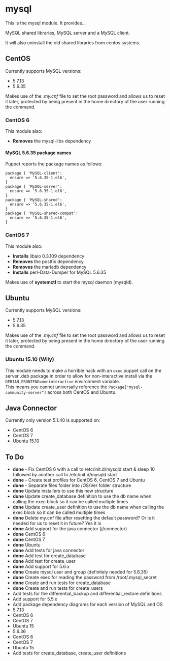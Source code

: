 # mysql

This is the mysql module. It provides...

MySQL shared libraries, MySQL server and a MySQL client.

It will also uninstall the old shared libraries from centos systems.

## CentOS
Currently supports MySQL versions:

* 5.7.13
* 5.6.35

Makes use of the *.my.cnf* file to set the root password and allows us to reset it later, protected by being present in the home directory of the user running the command.
### CentOS 6
This module also:

* **Removes** the mysql-libs dependency
#### MySQL 5.6.35 package names
Puppet reports the package names as follows:
```
package { 'MySQL-client':
  ensure => '5.6.35-1.el6',
}
package { 'MySQL-server':
  ensure => '5.6.35-1.el6',
}
package { 'MySQL-shared':
  ensure => '5.6.35-1.el6',
}
package { 'MySQL-shared-compat':
  ensure => '5.6.35-1.el6',
}
```

### CentOS 7
This module also:  

* **Installs** libaio 0.3.109 dependency
* **Removes** the postfix dependency
* **Removes** the mariadb dependency
* **Installs** perl-Data-Dumper for MySQL 5.6.35  

Makes use of **systemctl** to start the mysql daemon (mysqld).

## Ubuntu
Currently supports MySQL versions:

* 5.7.13
* 5.6.35

Makes use of the *.my.cnf* file to set the root password and allows us to reset it later, protected by being present in the home directory of the user running the command.
### Ubuntu 15.10 (Wily)
This module needs to make a horrible hack with an `exec` puppet call on the server .deb package in order to allow for non-interactive install via the `DEBIAN_FRONTEND=noninteractive` environment variable.  
This means you cannot universally reference the `Package["mysql-community-server"]` across both CentOS and Ubuntu.

## Java Connector
Currently only version 5.1.40 is supported on:

* CentOS 6
* CentOS 7
* Ubuntu 15.10

## To Do
* **done** - Fix CentOS 6 with a call to /etc/init.d/mysqld start & sleep 10 followed by another call to /etc/init.d/mysqld start
* **done** - Create test profiles for CentOS 6, CentOS 7 and Ubuntu
* **done** - Separate files folder into /OS/Ver folder structure
* **done** Update installers to use this new structure
* **done** Update create_database definition to use the db name when calling the exec block so it can be called multiple times 
* **done** Update create_user definition to use the db name when calling the exec block so it can be called multiple times
* **done** Delete my.cnf file after resetting the default password? Or is it needed for us to reset it in future? Yes it is
* **done** Add support for the java connector (j/connector)
 * **done** CentOS 6
 * **done** CentOS 7
 * **done** Ubuntu
* **done** Add tests for java connector
* **done** Add test for create_database
* **done** Add test for create_user
* **done**  Add support for 5.6.x
 * **done** Create mysql user and group (definitely needed for 5.6.35)
 * **done** Create exec for reading the password from /root/.mysql_secret 
 * **done** Create and run tests for create_database
 * **done** Create and run tests for create_users
* Add tests for the differential_backup and differential_restore definitions
* Add support for 5.5.x
* Add package dependency diagrams for each version of MySQL and OS
 * 5.7.13
  * CentOS 6
  * CentOS 7
  * Ubuntu 15
 * 5.6.36
  * CentOS 6
  * CentOS 7
  * Ubuntu 15
  * Add tests for create_database, create_user definitions
